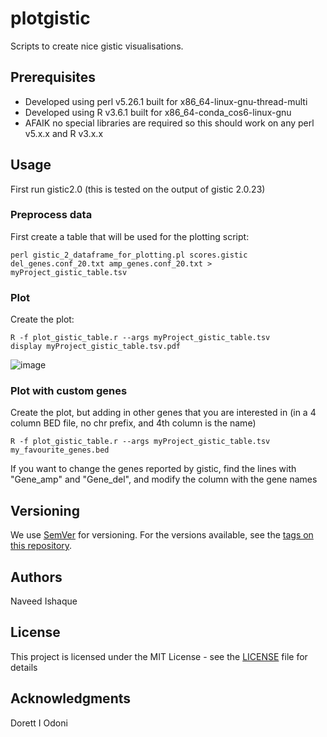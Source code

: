 # plotgistic

Scripts to create nice gistic visualisations.

## Prerequisites

- Developed using perl v5.26.1 built for x86_64-linux-gnu-thread-multi
- Developed using R v3.6.1 built for x86_64-conda_cos6-linux-gnu
- AFAIK no special libraries are required so this should work on any perl v5.x.x and R v3.x.x 

## Usage

First run gistic2.0 (this is tested on the output of gistic 2.0.23)

### Preprocess data

First create a table that will be used for the plotting script:

```
perl gistic_2_dataframe_for_plotting.pl scores.gistic del_genes.conf_20.txt amp_genes.conf_20.txt > myProject_gistic_table.tsv
```

### Plot

Create the plot:

```
R -f plot_gistic_table.r --args myProject_gistic_table.tsv
display myProject_gistic_table.tsv.pdf
```
![image](https://github.com/user-attachments/assets/e5a05d6b-d971-4e8d-a90a-610dbf7e233b)

### Plot with custom genes

Create the plot, but adding in other genes that you are interested in (in a 4 column BED file, no chr prefix, and 4th column is the name)

```
R -f plot_gistic_table.r --args myProject_gistic_table.tsv my_favourite_genes.bed
```

If you want to change the genes reported by gistic, find the lines with "Gene_amp" and "Gene_del", and modify the column with the gene names

## Versioning

We use [SemVer](http://semver.org/) for versioning. For the versions available, see the [tags on this repository](https://github.com/your/project/tags). 

## Authors

Naveed Ishaque

## License

This project is licensed under the MIT License - see the [LICENSE](LICENSE) file for details

## Acknowledgments

Dorett I Odoni

